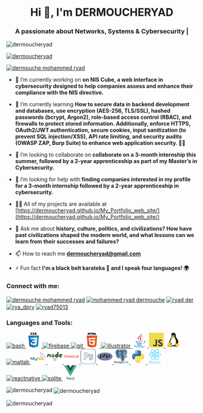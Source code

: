 <h1 align="center">Hi 👋, I'm DERMOUCHERYAD</h1>
<h3 align="center">A passionate about Networks, Systems & Cybersecurity |</h3>

<p align="left"> <img src="https://komarev.com/ghpvc/?username=dermoucheryad&label=Profile%20views&color=0e75b6&style=flat" alt="dermoucheryad" /> </p>

<p align="left"> <a href="https://github.com/ryo-ma/github-profile-trophy"><img src="https://github-profile-trophy.vercel.app/?username=dermoucheryad" alt="dermoucheryad" /></a> </p>

<p align="left"> <a href="https://twitter.com/dermouche mohammed ryad" target="blank"><img src="https://img.shields.io/twitter/follow/dermouche mohammed ryad?logo=twitter&style=for-the-badge" alt="dermouche mohammed ryad" /></a> </p>

- 🔭 I’m currently working on **on NIS Cube, a web interface in cybersecurity designed to help companies assess and enhance their compliance with the NIS directive.**

- 🌱 I’m currently learning **How to secure data in backend development and databases, use encryption (AES-256, TLS/SSL), hashed passwords (bcrypt, Argon2), role-based access control (RBAC), and firewalls to protect stored information. Additionally, enforce HTTPS, OAuth2/JWT authentication, secure cookies, input sanitization (to prevent SQL injection/XSS), API rate limiting, and security audits (OWASP ZAP, Burp Suite) to enhance web application security. 🔐🚀**

- 👯 I’m looking to collaborate on **collaborate on a 3-month internship this summer, followed by a 2-year apprenticeship as part of my Master’s in Cybersecurity.**

- 🤝 I’m looking for help with **finding companies interested in my profile for a 3-month internship followed by a 2-year apprenticeship in cybersecurity.**

- 👨‍💻 All of my projects are available at [https://dermoucheryad.github.io/My_Portfolio_web_site/](https://dermoucheryad.github.io/My_Portfolio_web_site/)

- 💬 Ask me about **history, culture, politics, and civilizations? How have past civilizations shaped the modern world, and what lessons can we learn from their successes and failures?**

- 📫 How to reach me **dermoucheryad@gmail.com**

- ⚡ Fun fact **I'm a black belt karateka 🥋 and I speak four languages! 🌍**

<h3 align="left">Connect with me:</h3>
<p align="left">
<a href="https://twitter.com/dermouche mohammed ryad" target="blank"><img align="center" src="https://raw.githubusercontent.com/rahuldkjain/github-profile-readme-generator/master/src/images/icons/Social/twitter.svg" alt="dermouche mohammed ryad" height="30" width="40" /></a>
<a href="https://linkedin.com/in/mohammed ryad dermouche" target="blank"><img align="center" src="https://raw.githubusercontent.com/rahuldkjain/github-profile-readme-generator/master/src/images/icons/Social/linked-in-alt.svg" alt="mohammed ryad dermouche" height="30" width="40" /></a>
<a href="https://fb.com/ryad der" target="blank"><img align="center" src="https://raw.githubusercontent.com/rahuldkjain/github-profile-readme-generator/master/src/images/icons/Social/facebook.svg" alt="ryad der" height="30" width="40" /></a>
<a href="https://instagram.com/rya_dprv" target="blank"><img align="center" src="https://raw.githubusercontent.com/rahuldkjain/github-profile-readme-generator/master/src/images/icons/Social/instagram.svg" alt="rya_dprv" height="30" width="40" /></a>
<a href="https://discord.gg/ryad75013" target="blank"><img align="center" src="https://raw.githubusercontent.com/rahuldkjain/github-profile-readme-generator/master/src/images/icons/Social/discord.svg" alt="ryad75013" height="30" width="40" /></a>
</p>

<h3 align="left">Languages and Tools:</h3>
<p align="left"> <a href="https://www.gnu.org/software/bash/" target="_blank" rel="noreferrer"> <img src="https://www.vectorlogo.zone/logos/gnu_bash/gnu_bash-icon.svg" alt="bash" width="40" height="40"/> </a> <a href="https://www.w3schools.com/css/" target="_blank" rel="noreferrer"> <img src="https://raw.githubusercontent.com/devicons/devicon/master/icons/css3/css3-original-wordmark.svg" alt="css3" width="40" height="40"/> </a> <a href="https://firebase.google.com/" target="_blank" rel="noreferrer"> <img src="https://www.vectorlogo.zone/logos/firebase/firebase-icon.svg" alt="firebase" width="40" height="40"/> </a> <a href="https://git-scm.com/" target="_blank" rel="noreferrer"> <img src="https://www.vectorlogo.zone/logos/git-scm/git-scm-icon.svg" alt="git" width="40" height="40"/> </a> <a href="https://www.w3.org/html/" target="_blank" rel="noreferrer"> <img src="https://raw.githubusercontent.com/devicons/devicon/master/icons/html5/html5-original-wordmark.svg" alt="html5" width="40" height="40"/> </a> <a href="https://www.adobe.com/in/products/illustrator.html" target="_blank" rel="noreferrer"> <img src="https://www.vectorlogo.zone/logos/adobe_illustrator/adobe_illustrator-icon.svg" alt="illustrator" width="40" height="40"/> </a> <a href="https://www.java.com" target="_blank" rel="noreferrer"> <img src="https://raw.githubusercontent.com/devicons/devicon/master/icons/java/java-original.svg" alt="java" width="40" height="40"/> </a> <a href="https://developer.mozilla.org/en-US/docs/Web/JavaScript" target="_blank" rel="noreferrer"> <img src="https://raw.githubusercontent.com/devicons/devicon/master/icons/javascript/javascript-original.svg" alt="javascript" width="40" height="40"/> </a> <a href="https://www.linux.org/" target="_blank" rel="noreferrer"> <img src="https://raw.githubusercontent.com/devicons/devicon/master/icons/linux/linux-original.svg" alt="linux" width="40" height="40"/> </a> <a href="https://www.mathworks.com/" target="_blank" rel="noreferrer"> <img src="https://upload.wikimedia.org/wikipedia/commons/2/21/Matlab_Logo.png" alt="matlab" width="40" height="40"/> </a> <a href="https://www.mysql.com/" target="_blank" rel="noreferrer"> <img src="https://raw.githubusercontent.com/devicons/devicon/master/icons/mysql/mysql-original-wordmark.svg" alt="mysql" width="40" height="40"/> </a> <a href="https://nodejs.org" target="_blank" rel="noreferrer"> <img src="https://raw.githubusercontent.com/devicons/devicon/master/icons/nodejs/nodejs-original-wordmark.svg" alt="nodejs" width="40" height="40"/> </a> <a href="https://www.oracle.com/" target="_blank" rel="noreferrer"> <img src="https://raw.githubusercontent.com/devicons/devicon/master/icons/oracle/oracle-original.svg" alt="oracle" width="40" height="40"/> </a> <a href="https://www.photoshop.com/en" target="_blank" rel="noreferrer"> <img src="https://raw.githubusercontent.com/devicons/devicon/master/icons/photoshop/photoshop-line.svg" alt="photoshop" width="40" height="40"/> </a> <a href="https://www.php.net" target="_blank" rel="noreferrer"> <img src="https://raw.githubusercontent.com/devicons/devicon/master/icons/php/php-original.svg" alt="php" width="40" height="40"/> </a> <a href="https://www.postgresql.org" target="_blank" rel="noreferrer"> <img src="https://raw.githubusercontent.com/devicons/devicon/master/icons/postgresql/postgresql-original-wordmark.svg" alt="postgresql" width="40" height="40"/> </a> <a href="https://www.python.org" target="_blank" rel="noreferrer"> <img src="https://raw.githubusercontent.com/devicons/devicon/master/icons/python/python-original.svg" alt="python" width="40" height="40"/> </a> <a href="https://reactjs.org/" target="_blank" rel="noreferrer"> <img src="https://raw.githubusercontent.com/devicons/devicon/master/icons/react/react-original-wordmark.svg" alt="react" width="40" height="40"/> </a> <a href="https://reactnative.dev/" target="_blank" rel="noreferrer"> <img src="https://reactnative.dev/img/header_logo.svg" alt="reactnative" width="40" height="40"/> </a> <a href="https://www.sqlite.org/" target="_blank" rel="noreferrer"> <img src="https://www.vectorlogo.zone/logos/sqlite/sqlite-icon.svg" alt="sqlite" width="40" height="40"/> </a> <a href="https://vuejs.org/" target="_blank" rel="noreferrer"> <img src="https://raw.githubusercontent.com/devicons/devicon/master/icons/vuejs/vuejs-original-wordmark.svg" alt="vuejs" width="40" height="40"/> </a> </p>

<p><img align="left" src="https://github-readme-stats.vercel.app/api/top-langs?username=dermoucheryad&show_icons=true&locale=en&layout=compact" alt="dermoucheryad" /></p>

<p>&nbsp;<img align="center" src="https://github-readme-stats.vercel.app/api?username=dermoucheryad&show_icons=true&locale=en" alt="dermoucheryad" /></p>

<p><img align="center" src="https://github-readme-streak-stats.herokuapp.com/?user=dermoucheryad&" alt="dermoucheryad" /></p>

